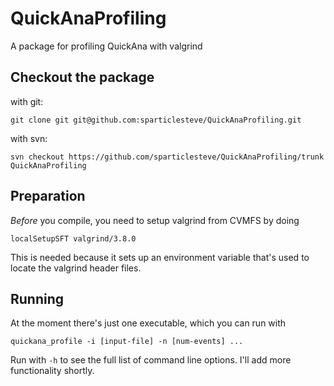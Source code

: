 # QuickAnaProfiling
A package for profiling QuickAna with valgrind

## Checkout the package
with git:

    git clone git git@github.com:sparticlesteve/QuickAnaProfiling.git

with svn:

    svn checkout https://github.com/sparticlesteve/QuickAnaProfiling/trunk QuickAnaProfiling

## Preparation
_Before_ you compile, you need to setup valgrind from CVMFS by doing

    localSetupSFT valgrind/3.8.0

This is needed because it sets up an environment variable that's used to locate the valgrind header files.

## Running

At the moment there's just one executable, which you can run with

    quickana_profile -i [input-file] -n [num-events] ...

Run with `-h` to see the full list of command line options. I'll add more functionality shortly.
